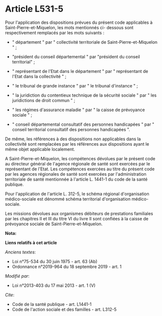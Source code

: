 # Article L531-5

Pour l'application des dispositions prévues du présent code applicables à Saint-Pierre-et-Miquelon, les mots mentionnés ci-
dessous sont respectivement remplacés par les mots suivants :

- " département " par " collectivité territoriale de Saint-Pierre-et-Miquelon " ;

- "président du conseil départemental " par "président du conseil territorial" ; 

- " représentant de l'Etat dans le département " par " représentant de l'Etat dans la collectivité " ;

- " le tribunal de grande instance " par " le tribunal d'instance " ;

- " la juridiction du contentieux technique de la sécurité sociale " par " les juridictions de droit commun " ;

- " les régimes d'assurance maladie " par " la caisse de prévoyance sociale " ;

- " conseil départemental consultatif des personnes handicapées " par " conseil territorial consultatif des personnes
handicapées ". 

De même, les références à des dispositions non applicables dans la collectivité sont remplacées par les références aux
dispositions ayant le même objet applicable localement.

A Saint-Pierre-et-Miquelon, les compétences dévolues par le présent code au directeur général de l'agence régionale de santé
sont exercées par le représentant de l'Etat. Les compétences exercées au titre du présent code par les agences régionales de
santé sont exercées par l'administration territoriale de santé mentionnée à l'article L. 1441-1 du code de la santé
publique. 

Pour l'application de l'article L. 312-5, le schéma régional d'organisation médico-sociale est dénommé schéma territorial
d'organisation médico-sociale.

Les missions dévolues aux organismes débiteurs de prestations familiales par les chapitres II et III du titre VI du livre II
sont confiées à la caisse de prévoyance sociale de Saint-Pierre-et-Miquelon.

**Nota:**



**Liens relatifs à cet article**

_Anciens textes_:

  - Loi n°75-534 du 30 juin 1975 - art. 63 (Ab)
  - Ordonnance n°2019-964 du 18 septembre 2019 - art. 1

_Modifié par_:

  - Loi n°2013-403 du 17 mai 2013 - art. 1 (V)

_Cite_:

  - Code de la santé publique - art. L1441-1
  - Code de l'action sociale et des familles - art. L312-5
